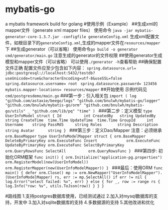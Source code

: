 # mybatis-go
a mybatis framework build for golang 
#使用示例（Example）
##生成xml的mapper文件（generate xml mapper files）
使用命令 `java -jar mybatis-generator-core-1.3.7.jar -configfile generateConfig.xml`
生成xml配置文件，如根目录下的`generateConfig.xml`,生成的mapper文件在`resources/mapper`下
##生成generator（可以省略）
使用命令`go build -o generator cmd/generator/main.go`
注意生成的generator的文件权限
##使用generator生成模型和mapper文件（可以省略）
可以使用`./generator -h`查看帮助
##确保配置文件正确
配置文件应至少包含如下内容：
`spring.datasource.url= jdbc:postgresql://localhost:5432/testdb?useUnicode=true&characterEncoding=utf-8&useSSL=false`
` spring.datasource.username= root`
` spring.datasource.password= 123456`
` mybatis.mapper-locations= resources/mapper`
##开始使用
示例代码见`cmd/postgresdemo/main.go`
###第一步：引入相关包
`import (
 	log "github.com/astaxie/beego/logs"
 	"github.com/bnulwh/mybatis-go/logger"
 	"github.com/bnulwh/mybatis-go/orm"
 	"github.com/bnulwh/mybatis-go/utils"
 	_ "github.com/lib/pq"
 	"time"
 )
`
###第二步：定义模型
`type UserInfoModel struct {
 	Id          int
 	CreatedBy   string
 	UpdatedBy   string
 	CreateTime  time.Time
 	UpdateTime  time.Time
 	GroupId     int
 	Username    string
 	PassMd5     string
 	Roles       string
 	Description string
 	Avatar      string
 }
`
###第三步：定义Dao/Mapper
注意：必须继承`orm.BaseMapper`
`type UserInfoModelMapper struct {
 	orm.BaseMapper
 	DeleteByPrimaryKey orm.ExecuteFunc
 	Insert             orm.ExecuteFunc
 	UpdateByPrimaryKey orm.ExecuteFunc
 	SelectByPrimaryKey orm.QueryRowsFunc
 	SelectAll          orm.QueryRowsFunc
 }
`
###第四步: 初始化ORM框架
`func init() {
 	orm.Initialize("application-pg.properties")
 	orm.RegisterModel(new(UserInfoModel))
 	orm.RegisterMapper(new(UserInfoModelMapper))
 }
`
###最后：使用ORM
`func main() {
 	defer orm.Close()
 	mp := orm.NewMapper("UserInfoModelMapper").(UserInfoModelMapper)
 	rs, err := mp.SelectAll()
 	if err != nil {
 		log.Error("select failed: %v", err)
 	} else {
 		for _, row := range rs {
 			log.Info("row: %v", utils.ToJson(row))
 		}
 	}
 }
`

#路线图
1.支持postgres数据库使用，已经测试通过
2.加入对mysql数据库的支持，开发中
3.加入对sqlite数据库的支持
4.多数据源的支持
5.其他改进和优化